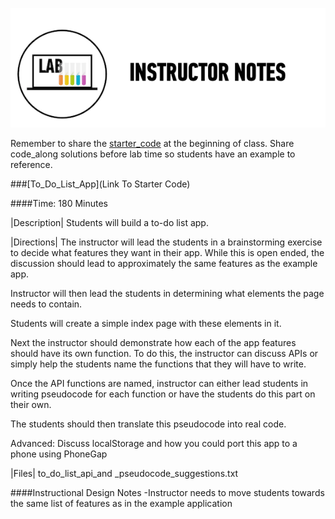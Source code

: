 ![Exercise - Instructor](../../assets/ICL_icons/instr_lab.png)

Remember to share the [starter_code](starter_code/) at the beginning of class. Share code_along solutions before lab time so students have an example to reference. 


###[To_Do_List_App](Link To Starter Code)

####Time: 180 Minutes

|Description|
Students will build a to-do list app.

|Directions|
The instructor will lead the students in a brainstorming exercise to decide what features they want in their app. While this is open ended, the discussion should lead to approximately the same features as the example app. 

Instructor will then lead the students in determining what elements the page needs to contain.

Students will create a simple index page with these elements in it.

Next the instructor should demonstrate how each of the app features should have its own function. To do this, the instructor can discuss APIs or simply help the students name the functions that they will have to write.

Once the API functions are named, instructor can either lead students in writing pseudocode for each function or have the students do this part on their own.

The students should then translate this pseudocode into real code.

Advanced: Discuss localStorage and how you could port this app to a phone using PhoneGap

|Files|
to_do_list_api_and _pseudocode_suggestions.txt

####Instructional Design Notes 
-Instructor needs to move students towards the same list of features as in the example application
